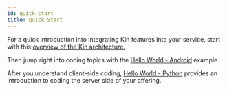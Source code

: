 ```yaml
---
id: quick-start
title: Quick Start
---
```

For a quick introduction into integrating Kin features into your service, start with this [overview of the Kin architecture.](/docs/kin-architecture-overview)

Then jump right into coding topics with the [Hello World - Android](hi-kin-android) example.

After you understand client-side coding, [Hello World - Python](hi-kin-python) provides an introduction to coding the server side of your offering.


